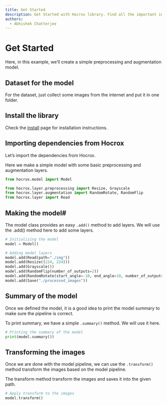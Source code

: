 ```yaml
---
title: Get Started
description: Get Started with Hocrox library. Find all the important instructions to start using Hocrox.
authors:
  - Abhishek Chatterjee
---
```


# Get Started

Here, in this example, we’ll create a simple preprocessing and augmentation model.

## Dataset for the model

For the dataset, just collect some images from the internet and put it in one folder.

## Install the library

Check the [install](/install/) page for installation instructions.

## Importing dependencies from Hocrox

Let’s import the dependencies from Hocrox.

Here we make a simple model with some basic preprocessing and augmentation layers.

```python
from hocrox.model import Model

from hocrox.layer.preprocessing import Resize, Grayscale
from hocrox.layer.augmentation import RandomRotate, RandomFlip
from hocrox.layer import Read
```

## Making the model#

The model class provides an easy `.add()` method to add layers. We will use the .add() method here to add some layers.

```python
# Initializing the model
model = Model()

# Adding model layers
model.add(Read(path="./img"))
model.add(Resize((224, 224)))
model.add(Grayscale())
model.add(RandomFlip(number_of_outputs=2))
model.add(RandomRotate(start_angle=-10, end_angle=10, number_of_outputs=5))
model.add(Save("./processed_images"))
```

## Summary of the model

Once we defined the model, it is a good idea to print the model summary to make sure the pipeline is correct.

To print summary, we have a simple `.summary()` method. We will use it here.

```python
# Printing the summary of the model
print(model.summary())
```

## Transforming the images

Once we are done with the model pipeline, we can use the `.transform()` method transform the images based on the model pipeline.

The transform method transform the images and saves it into the given path.

```python
# Apply transform to the images
model.transform()
```

